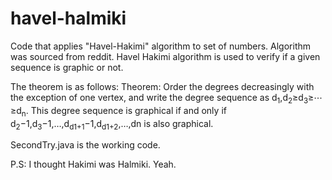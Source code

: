 # havel-halmiki
Code that applies "Havel-Hakimi" algorithm to set of numbers.
Algorithm was sourced from reddit.
Havel Hakimi algorithm is used to verify if a given sequence is graphic or not.

The theorem is as follows:
Theorem: Order the degrees decreasingly with the exception of one vertex, and write the degree sequence as 
d<sub>1</sub>,d<sub>2</sub>≥d<sub>3</sub>≥⋯≥d<sub>n</sub>. 
This degree sequence is graphical if and only if 
d<sub>2</sub>−1,d<sub>3</sub>−1,…,d<sub>d1+1</sub>−1,d<sub>d1+2</sub>,…,dn is also graphical.



SecondTry.java is the working code.

P.S: I thought Hakimi was Halmiki. Yeah. 
